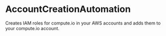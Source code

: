 # AccountCreationAutomation
Creates IAM roles for compute.io  in your AWS accounts and adds them to your compute.io account.
